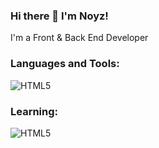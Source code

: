 ### Hi there 👋 I'm Noyz!

I'm a Front & Back End Developer 

### Languages and Tools:
<img src="https://skillicons.dev/icons?i=js,html,css,tailwind,lua,nodejs,mysql,react" alt="HTML5" /></a>

### Learning:
<img src="https://skillicons.dev/icons?i=react" alt="HTML5" /></a>
